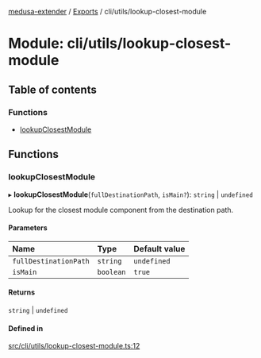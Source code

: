 [medusa-extender](../README.md) / [Exports](../modules.md) / cli/utils/lookup-closest-module

# Module: cli/utils/lookup-closest-module

## Table of contents

### Functions

- [lookupClosestModule](cli_utils_lookup_closest_module.md#lookupclosestmodule)

## Functions

### lookupClosestModule

▸ **lookupClosestModule**(`fullDestinationPath`, `isMain?`): `string` \| `undefined`

Lookup for the closest module component from the destination path.

#### Parameters

| Name | Type | Default value |
| :------ | :------ | :------ |
| `fullDestinationPath` | `string` | `undefined` |
| `isMain` | `boolean` | `true` |

#### Returns

`string` \| `undefined`

#### Defined in

[src/cli/utils/lookup-closest-module.ts:12](https://github.com/adrien2p/medusa-extender/blob/ba60811/src/cli/utils/lookup-closest-module.ts#L12)
